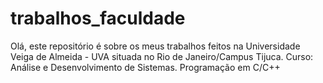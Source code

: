 # trabalhos_faculdade

Olá, este repositório é sobre os meus trabalhos feitos na Universidade Veiga de Almeida - UVA
situada no Rio de Janeiro/Campus Tijuca.
Curso: Análise e Desenvolvimento de Sistemas.
Programação em C/C++
